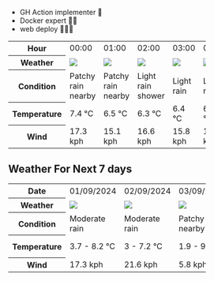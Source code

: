 - GH Action implementer 🚀
- Docker expert 🐳🚢
- web deploy 👨🏻‍💻

<div style="width:400px">


<table>
    <tr>
        <th>Hour</th>
        <td>00:00</td><td>01:00</td><td>02:00</td><td>03:00</td><td>04:00</td><td>05:00</td><td>06:00</td><td>07:00</td><td>08:00</td><td>09:00</td><td>10:00</td><td>11:00</td><td>12:00</td><td>13:00</td><td>14:00</td><td>15:00</td><td>16:00</td><td>17:00</td><td>18:00</td><td>19:00</td><td>20:00</td><td>21:00</td><td>22:00</td><td>23:00</td>
    </tr>
    <tr>
        <th>Weather</th>
        <td><img src="https://cdn.weatherapi.com/weather/64x64/night/176.png"></img></td><td><img src="https://cdn.weatherapi.com/weather/64x64/night/176.png"></img></td><td><img src="https://cdn.weatherapi.com/weather/64x64/night/353.png"></img></td><td><img src="https://cdn.weatherapi.com/weather/64x64/night/296.png"></img></td><td><img src="https://cdn.weatherapi.com/weather/64x64/night/296.png"></img></td><td><img src="https://cdn.weatherapi.com/weather/64x64/night/353.png"></img></td><td><img src="https://cdn.weatherapi.com/weather/64x64/night/296.png"></img></td><td><img src="https://cdn.weatherapi.com/weather/64x64/night/176.png"></img></td><td><img src="https://cdn.weatherapi.com/weather/64x64/day/353.png"></img></td><td><img src="https://cdn.weatherapi.com/weather/64x64/day/176.png"></img></td><td><img src="https://cdn.weatherapi.com/weather/64x64/day/176.png"></img></td><td><img src="https://cdn.weatherapi.com/weather/64x64/day/176.png"></img></td><td><img src="https://cdn.weatherapi.com/weather/64x64/day/266.png"></img></td><td><img src="https://cdn.weatherapi.com/weather/64x64/day/353.png"></img></td><td><img src="https://cdn.weatherapi.com/weather/64x64/day/266.png"></img></td><td><img src="https://cdn.weatherapi.com/weather/64x64/day/353.png"></img></td><td><img src="https://cdn.weatherapi.com/weather/64x64/day/176.png"></img></td><td><img src="https://cdn.weatherapi.com/weather/64x64/day/353.png"></img></td><td><img src="https://cdn.weatherapi.com/weather/64x64/day/353.png"></img></td><td><img src="https://cdn.weatherapi.com/weather/64x64/night/353.png"></img></td><td><img src="https://cdn.weatherapi.com/weather/64x64/night/176.png"></img></td><td><img src="https://cdn.weatherapi.com/weather/64x64/night/176.png"></img></td><td><img src="https://cdn.weatherapi.com/weather/64x64/night/176.png"></img></td><td><img src="https://cdn.weatherapi.com/weather/64x64/night/353.png"></img></td>
    </tr>
    <tr>
        <th>Condition</th>
        <td width="200px">Patchy rain nearby</td><td width="200px">Patchy rain nearby</td><td width="200px">Light rain shower</td><td width="200px">Light rain</td><td width="200px">Light rain</td><td width="200px">Light rain shower</td><td width="200px">Light rain</td><td width="200px">Patchy rain nearby</td><td width="200px">Light rain shower</td><td width="200px">Patchy rain nearby</td><td width="200px">Patchy rain nearby</td><td width="200px">Patchy rain nearby</td><td width="200px">Light drizzle</td><td width="200px">Light rain shower</td><td width="200px">Light drizzle</td><td width="200px">Light rain shower</td><td width="200px">Patchy rain nearby</td><td width="200px">Light rain shower</td><td width="200px">Light rain shower</td><td width="200px">Light rain shower</td><td width="200px">Patchy rain nearby</td><td width="200px">Patchy rain nearby</td><td width="200px">Patchy rain nearby</td><td width="200px">Light rain shower</td>
    </tr>
    <tr>
        <th>Temperature</th>
        <td>7.4 °C</td><td>6.5 °C</td><td>6.3 °C</td><td>6.4 °C</td><td>6.7 °C</td><td>6.7 °C</td><td>6 °C</td><td>5.7 °C</td><td>5.9 °C</td><td>6.1 °C</td><td>6.6 °C</td><td>6.6 °C</td><td>7.5 °C</td><td>7.5 °C</td><td>8.2 °C</td><td>7.8 °C</td><td>7.8 °C</td><td>7.8 °C</td><td>6.7 °C</td><td>5.6 °C</td><td>5.2 °C</td><td>4.2 °C</td><td>3.7 °C</td><td>3.8 °C</td>
    </tr>
    <tr>
        <th>Wind</th>
        <td>17.3 kph</td><td>15.1 kph</td><td>16.6 kph</td><td>15.8 kph</td><td>14.8 kph</td><td>15.8 kph</td><td>6.8 kph</td><td>11.9 kph</td><td>15.8 kph</td><td>16.9 kph</td><td>16.6 kph</td><td>15.5 kph</td><td>13.7 kph</td><td>10.4 kph</td><td>13.7 kph</td><td>13 kph</td><td>10.8 kph</td><td>11.2 kph</td><td>10.1 kph</td><td>9.7 kph</td><td>7.2 kph</td><td>6.5 kph</td><td>7.2 kph</td><td>8.3 kph</td>
    </tr>
</table>


<div/>

## Weather For Next 7 days

<div style="width:400px">


<table>
    <tr>
        <th>Date</th>
        <td>01/09/2024</td><td>02/09/2024</td><td>03/09/2024</td><td>04/09/2024</td><td>05/09/2024</td><td>06/09/2024</td><td>07/09/2024</td>
    </tr>
    <tr>
        <th>Weather</th>
        <td><img src="https://cdn.weatherapi.com/weather/64x64/day/302.png"/></td><td><img src="https://cdn.weatherapi.com/weather/64x64/day/302.png"/></td><td><img src="https://cdn.weatherapi.com/weather/64x64/day/176.png"/></td><td><img src="https://cdn.weatherapi.com/weather/64x64/day/302.png"/></td><td><img src="https://cdn.weatherapi.com/weather/64x64/day/302.png"/></td><td><img src="https://cdn.weatherapi.com/weather/64x64/day/176.png"/></td><td><img src="https://cdn.weatherapi.com/weather/64x64/day/116.png"/></td>
    </tr>
    <tr>
        <th>Condition</th>
        <td width="200px">Moderate rain</td><td width="200px">Moderate rain</td><td width="200px">Patchy rain nearby</td><td width="200px">Moderate rain</td><td width="200px">Moderate rain</td><td width="200px">Patchy rain nearby</td><td width="200px">Partly Cloudy </td>
    </tr>
    <tr>
        <th>Temperature</th>
        <td>3.7 -  8.2 °C</td><td>3 -  7.2 °C</td><td>1.9 -  9 °C</td><td>4.6 -  7.3 °C</td><td>4.5 -  9.5 °C</td><td>5.9 -  9.9 °C</td><td>6.5 -  12.5 °C</td>
    </tr>
    <tr>
        <th>Wind</th>
        <td>17.3 kph</td><td>21.6 kph</td><td>5.8 kph</td><td>25.6 kph</td><td>16.6 kph</td><td>23 kph</td><td>19.1 kph</td>
    </tr>
</table>


<div/>


